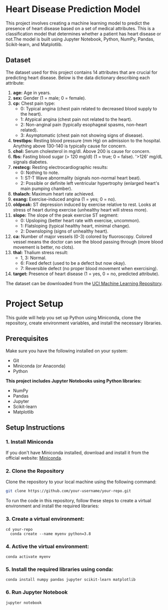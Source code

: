 # Heart Disease Prediction Model

This project involves creating a machine learning model to predict the presence of heart disease based on a set of medical attributes. This is a classification model that determines whether a patient has heart disease or not.The model is built using Jupyter Notebook, Python, NumPy, Pandas, Scikit-learn, and Matplotlib.

## Dataset

The dataset used for this project contains 14 attributes that are crucial for predicting heart disease. Below is the data dictionary describing each attribute:

1. **age:** Age in years.
2. **sex:** Gender (1 = male; 0 = female).
3. **cp:** Chest pain type:
    - 0: Typical angina (chest pain related to decreased blood supply to the heart).
    - 1: Atypical angina (chest pain not related to the heart).
    - 2: Non-anginal pain (typically esophageal spasms, non-heart related).
    - 3: Asymptomatic (chest pain not showing signs of disease).
4. **trestbps:** Resting blood pressure (mm Hg) on admission to the hospital. Anything above 130-140 is typically cause for concern.
5. **chol:** Serum cholesterol in mg/dl. Above 200 is cause for concern.
6. **fbs:** Fasting blood sugar (> 120 mg/dl) (1 = true; 0 = false). '>126' mg/dL signals diabetes.
7. **restecg:** Resting electrocardiographic results:
    - 0: Nothing to note.
    - 1: ST-T Wave abnormality (signals non-normal heart beat).
    - 2: Possible or definite left ventricular hypertrophy (enlarged heart's main pumping chamber).
8. **thalach:** Maximum heart rate achieved.
9. **exang:** Exercise-induced angina (1 = yes; 0 = no).
10. **oldpeak:** ST depression induced by exercise relative to rest. Looks at stress of heart during exercise (unhealthy heart will stress more).
11. **slope:** The slope of the peak exercise ST segment:
    - 0: Upsloping (better heart rate with exercise, uncommon).
    - 1: Flatsloping (typical healthy heart, minimal change).
    - 2: Downsloping (signs of unhealthy heart).
12. **ca:** Number of major vessels (0-3) colored by fluoroscopy. Colored vessel means the doctor can see the blood passing through (more blood movement is better, no clots).
13. **thal:** Thalium stress result:
    - 1, 3: Normal.
    - 6: Fixed defect (used to be a defect but now okay).
    - 7: Reversible defect (no proper blood movement when exercising).
14. **target:** Presence of heart disease (1 = yes, 0 = no, predicted attribute).

The dataset can be downloaded from the [UCI Machine Learning Repository](https://archive.ics.uci.edu/ml/datasets/heart+disease).

# Project Setup

This guide will help you set up Python using Miniconda, clone the repository, create environment variables, and install the necessary libraries.

## Prerequisites

Make sure you have the following installed on your system:
- Git
- Miniconda (or Anaconda)
- Python

**This project includes Jupyter Notebooks using Python libraries:**

- NumPy
- Pandas
- Jupyter
- Scikit-learn
- Matplotlib

## Setup Instructions

### 1. Install Miniconda

If you don't have Miniconda installed, download and install it from the official website: [Miniconda](https://docs.conda.io/en/latest/miniconda.html).

### 2. Clone the Repository

Clone the repository to your local machine using the following command:

```sh
git clone https://github.com/your-username/your-repo.git
```

To run the code in this repository, follow these steps to create a virtual environment and install the required libraries:

### 3. Create a virtual environment: 
```
cd your-repo
  conda create --name myenv python=3.8
```

### 4. Active the virtual environment: 
```
conda activate myenv
```

### 5. Install the required libraries using conda:
```
conda install numpy pandas jupyter scikit-learn matplotlib
```

### 6. Run Jupyter Notebook
```
jupyter notebook
```
